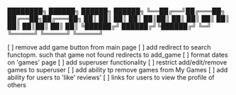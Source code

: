 ████████╗ ██████╗     ██████╗  ██████╗ 
╚══██╔══╝██╔═══██╗    ██╔══██╗██╔═══██╗
   ██║   ██║   ██║    ██║  ██║██║   ██║
   ██║   ██║   ██║    ██║  ██║██║   ██║
   ██║   ╚██████╔╝    ██████╔╝╚██████╔╝
   ╚═╝    ╚═════╝     ╚═════╝  ╚═════╝ 
                                       


[ ] remove add game button from main page
[ ] add redirect to search functopm. such that game not found redirects to add_game
[ ] format dates on 'games' page
[ ] add superuser functionality
[ ] restrict add/edit/remove games to superuser
[ ] add ability tp remove games from My Games
[ ] add ability for users to 'like' reviews' 
[ ] links for users to view the profile of others
